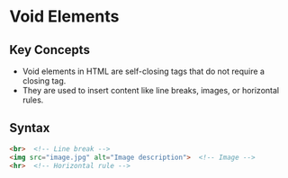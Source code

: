 # Void Elements

## Key Concepts
- Void elements in HTML are self-closing tags that do not require a closing tag.
- They are used to insert content like line breaks, images, or horizontal rules.

## Syntax
```html
<br>  <!-- Line break -->
<img src="image.jpg" alt="Image description">  <!-- Image -->
<hr>  <!-- Horizontal rule -->
